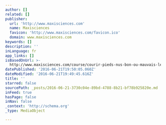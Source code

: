 ```yaml
---
author: []
related: []
publisher:
  url: 'http://www.maxisciences.com'
  name: Maxisciences
  favicon: 'http://www.maxisciences.com/favicon.ico'
  domain: www.maxisciences.com
keywords: []
description: ''
inLanguage: fr
app_links: []
isBasedOnUrl: >-
  http://www.maxisciences.com/course/courir-pieds-nus-bon-ou-mauvais-les-benefices-et-risques-du-barefoot-running_art32571.html
datePublished: '2016-06-21T19:50:05.060Z'
dateModified: '2016-06-21T19:49:45.616Z'
title: ''
starred: false
sourcePath: _posts/2016-06-21-3730c04e-89bd-4788-8b21-bf78b925820e.md
inFeed: true
hasPage: false
inNav: false
_context: 'http://schema.org'
_type: MediaObject

---
```

<article style=""></article>